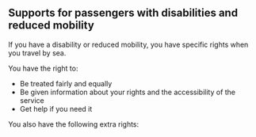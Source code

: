 ##  Supports for passengers with disabilities and reduced mobility

If you have a disability or reduced mobility, you have specific rights when
you travel by sea.

You have the right to:

  * Be treated fairly and equally 
  * Be given information about your rights and the accessibility of the service 
  * Get help if you need it 

You also have the following extra rights:
